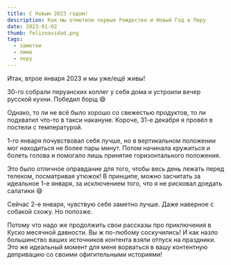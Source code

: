```yaml
---
title: С Новым 2023 годом!
description: Как мы отметили первые Рождество и Новый Год в Перу
date: 2023-01-02
thumb: feliznavidad.png
tags:
  - заметки
  - лима
  - перу
---
```


Итак, втрое января 2023 и мы уже/ещё живы!

30-го собрали перуанских коллег у себя дома и устроили вечер русской кухни. Победил борщ 😄

Однако, то ли не всё было хорошо со свежестью продуктов, то ли подхватил что-то в такси накануне. Короче, 31-е декабря я провёл в постели с температурой.

1-го января почувствовал себя лучше, но в вертикальном положении мог находиться не более пары минут. Потом начинала кружиться и болеть голова и помогало лишь принятие горизонтального положения.

Это было отличное оправдание для того, чтобы весь день лежать перед телеком, посматривая утюжок! В принципе, можно засчитать за идеальное 1-е января, за исключением того, что я не рисковал доедать салатики 😄

Сейчас 2-е января, чувствую себя заметно лучше. Даже наверное с собакой схожу. Но попозже.

Потому что надо же продолжить свои рассказы про приключения в Куско месячной давности. Вы ж по-любому соскучились! И как назло большинство ваших источников контента взяли отпуск на праздники. Это же идеальный момент для меня ворваться в вашу контентную депривацию со своими офигительными историями!
